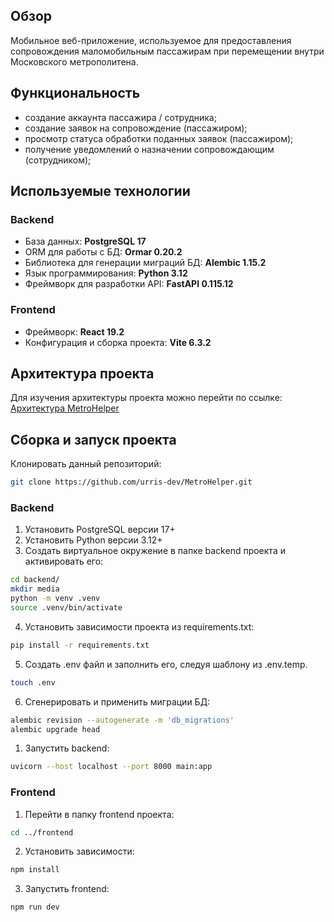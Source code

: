 ## Обзор
Мобильное веб-приложение, используемое для предоставления сопровождения маломобильным пассажирам при перемещении внутри Московского метрополитена.

## Функциональность
* создание аккаунта пассажира / сотрудника;
* создание заявок на сопровождение (пассажиром);
* просмотр статуса обработки поданных заявок (пассажиром);
* получение уведомлений о назначении сопровождающим (сотрудником);

## Используемые технологии
### Backend
* База данных: **PostgreSQL 17**
* ОRМ для работы с БД: **Ormar 0.20.2**
* Библиотека для генерации миграций БД: **Alembic 1.15.2**
* Язык программирования: **Python 3.12**
* Фреймворк для разработки API: **FastAPI 0.115.12**
### Frontend
* Фреймворк: **React 19.2**
* Конфигурация и сборка проекта: **Vite 6.3.2**

## Архитектура проекта
Для изучения архитектуры проекта можно перейти по ссылке:
[Архитектура MetroHelper](https://deepwiki.com/urris-dev/MetroHelper)

## Сборка и запуск проекта
Клонировать данный репозиторий:
```bash
git clone https://github.com/urris-dev/MetroHelper.git
```

### Backend
1. Установить PostgreSQL версии 17+
2. Установить Python версии 3.12+
3. Создать виртуальное окружение в папке backend проекта и активировать его:
```bash
cd backend/
mkdir media
python -m venv .venv
source .venv/bin/activate
```
4. Установить зависимости проекта из requirements.txt:
```bash
pip install -r requirements.txt
```
5. Создать .env файл и заполнить его, следуя шаблону из .env.temp.
```bash
touch .env
```
6. Сгенерировать и применить миграции БД:
```bash
alembic revision --autogenerate -m 'db_migrations' 
alembic upgrade head
```
1. Запустить backend:
```bash
uvicorn --host localhost --port 8000 main:app
```

### Frontend
1. Перейти в папку frontend проекта:
```bash
cd ../frontend
```
2. Установить зависимости:
```bash
npm install 
```
3. Запустить frontend:
```bash
npm run dev
```

